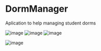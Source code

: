 # DormManager
Aplication to help managing student dorms

![image](https://user-images.githubusercontent.com/80217340/225779974-b7f890fa-e689-4eb7-b8fa-e518ede227ba.png)
![image](https://user-images.githubusercontent.com/80217340/225781783-c38e467d-72fe-4189-b8f8-d796b47c9a05.png)
![image](https://user-images.githubusercontent.com/80217340/225782294-1310f6c7-6038-4256-8702-664721202598.png)

![image](https://user-images.githubusercontent.com/80217340/225782238-1beee71e-192b-4fe2-9c93-1cee3a375229.png)
